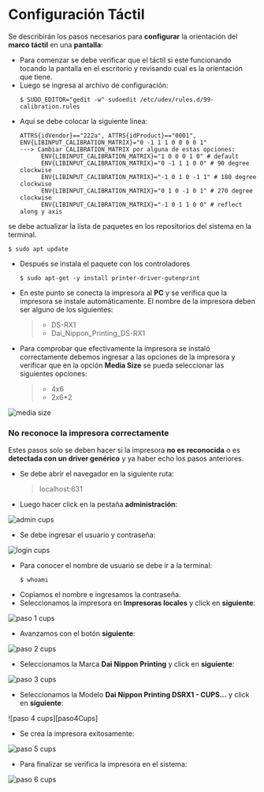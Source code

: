 # Configuración Táctil

Se describirán los pasos necesarios para **configurar** la orientación del **marco táctil** en una **pantalla**:

- Para comenzar se debe verificar que el táctil si este funcionando tocando la pantalla en el escritorio y revisando cual es la orientación que tiene.
- Luego se ingresa al archivo de configuración:
  ```ShellSession
  $ SUDO_EDITOR="gedit -w" sudoedit /etc/udev/rules.d/99-calibration.rules
  ```
- Aquí se debe colocar la siguiente linea:
  ```
  ATTRS{idVendor}=="222a", ATTRS{idProduct}=="0001", ENV{LIBINPUT_CALIBRATION_MATRIX}="0 -1 1 1 0 0 0 0 1"
  ---> Cambiar CALIBRATION_MATRIX por alguna de estas opciones: 
        ENV{LIBINPUT_CALIBRATION_MATRIX}="1 0 0 0 1 0" # default
        ENV{LIBINPUT_CALIBRATION_MATRIX}="0 -1 1 1 0 0" # 90 degree clockwise
        ENV{LIBINPUT_CALIBRATION_MATRIX}="-1 0 1 0 -1 1" # 180 degree clockwise
        ENV{LIBINPUT_CALIBRATION_MATRIX}="0 1 0 -1 0 1" # 270 degree clockwise
        ENV{LIBINPUT_CALIBRATION_MATRIX}="-1 0 1 1 0 0" # reflect along y axis
  ```



se debe actualizar la lista de paquetes en los repositorios del sistema en la terminal.
  ```ShellSession
  $ sudo apt update
  ```
- Después se instala el paquete con los controladores
  ```ShellSession
  $ sudo apt-get -y install printer-driver-gutenprint
  ```
- En este punto se conecta la impresora al **PC** y se verifica que la impresora se instale automáticamente. El nombre de la impresora deben ser alguno de los siguientes:
  > - DS-RX1
  > - Dai_Nippon_Printing_DS-RX1
- Para comprobar que efectivamente la impresora se instaló correctamente debemos ingresar a las opciones de la impresora y verificar que en la opción **Media Size** se pueda seleccionar las siguientes opciones:
  > - 4x6
  > - 2x6*2

![media size][mediaSize]

### No reconoce la impresora correctamente

Estes pasos solo se deben hacer si la impresora **no es reconocida** o es **detectada con un driver genérico** y ya haber echo los pasos anteriores.

- Se debe abrir el navegador en la siguiente ruta:
  > localhost:631
- Luego hacer click en la pestaña **administración**:

![admin cups][adminCups]
- Se debe ingresar el usuario y contraseña:

![login cups][loginCups]
- Para conocer el nombre de usuario se debe ir a la terminal:
  ```ShellSession
  $ whoami
  ```
- Copiamos el nombre e ingresamos la contraseña.
- Seleccionamos la impresora en **Impresoras locales** y click en **siguiente**:

![paso 1 cups][paso1Cups]
- Avanzamos con el botón **siguiente**:

![paso 2 cups][paso2Cups]
- Seleccionamos la Marca **Dai Nippon Printing** y click en **siguiente**:

![paso 3 cups][paso3Cups]
- Seleccionamos la Modelo **Dai Nippon Printing DSRX1 - CUPS...** y click en **siguiente**:

![paso 4 cups][paso4Cups]
- Se crea la impresora exitosamente:

![paso 5 cups][paso5Cups]
- Para finalizar se verifica la impresora en el sistema:

![paso 6 cups][paso6Cups]

[mediaSize]: ./img/media-size-DS-RX1.png
[adminCups]: ./img/admin-cups.png
[loginCups]: ./img/login-cups.png
[paso1Cups]: ./img/paso-1-cups.png
[paso2Cups]: ./img/paso-2-cups.png
[paso3Cups]: ./img/paso-3-cups.png
[paso5Cups]: ./img/paso-5-cups.png
[paso6Cups]: ./img/paso-6-cups.png
